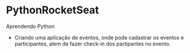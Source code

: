 # PythonRocketSeat
 Aprendendo Python
 - Criando uma aplicação de eventos, onde pode cadastrar os eventos e participantes, alem de fazer check-in dos partipantes no evento.
